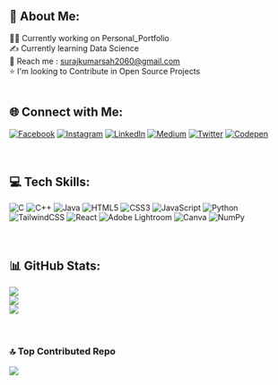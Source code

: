 ## 💫 About Me:
👨‍💻 Currently working on Personal_Portfolio<br>✍️ Currently learning Data Science<br>📧 Reach me : surajkumarsah2060@gmail.com<br>⭐ I'm looking to Contribute in Open Source Projects<br><br>



## 🌐 Connect with Me:
[![Facebook](https://img.shields.io/badge/Facebook-%231877F2.svg?logo=Facebook&logoColor=white)](https://facebook.com/surajkr.sah.775) [![Instagram](https://img.shields.io/badge/Instagram-%23E4405F.svg?logo=Instagram&logoColor=white)](https://instagram.com/surajsah776) [![LinkedIn](https://img.shields.io/badge/LinkedIn-%230077B5.svg?logo=linkedin&logoColor=white)](https://linkedin.com/in/suraj-kumar-sah) [![Medium](https://img.shields.io/badge/Medium-12100E?logo=medium&logoColor=white)](https://medium.com/@@surajsah776) [![Twitter](https://img.shields.io/badge/Twitter-%231DA1F2.svg?logo=Twitter&logoColor=white)](https://twitter.com/SurajSah776) [![Codepen](https://img.shields.io/badge/Codepen-000000?style=for-the-badge&logo=codepen&logoColor=white)](https://codepen.io/SurajSah776) <br><br><br>


## 💻 Tech Skills:
![C](https://img.shields.io/badge/c-%2300599C.svg?style=for-the-badge&logo=c&logoColor=white) ![C++](https://img.shields.io/badge/c++-%2300599C.svg?style=for-the-badge&logo=c%2B%2B&logoColor=white) ![Java](https://img.shields.io/badge/java-%23ED8B00.svg?style=for-the-badge&logo=java&logoColor=white) ![HTML5](https://img.shields.io/badge/html5-%23E34F26.svg?style=for-the-badge&logo=html5&logoColor=white) ![CSS3](https://img.shields.io/badge/css3-%231572B6.svg?style=for-the-badge&logo=css3&logoColor=white) ![JavaScript](https://img.shields.io/badge/javascript-%23323330.svg?style=for-the-badge&logo=javascript&logoColor=%23F7DF1E) ![Python](https://img.shields.io/badge/python-3670A0?style=for-the-badge&logo=python&logoColor=ffdd54) ![TailwindCSS](https://img.shields.io/badge/tailwindcss-%2338B2AC.svg?style=for-the-badge&logo=tailwind-css&logoColor=white) ![React](https://img.shields.io/badge/react-%2320232a.svg?style=for-the-badge&logo=react&logoColor=%2361DAFB) ![Adobe Lightroom](https://img.shields.io/badge/Adobe%20Lightroom-31A8FF.svg?style=for-the-badge&logo=Adobe%20Lightroom&logoColor=white) ![Canva](https://img.shields.io/badge/Canva-%2300C4CC.svg?style=for-the-badge&logo=Canva&logoColor=white) ![NumPy](https://img.shields.io/badge/numpy-%23013243.svg?style=for-the-badge&logo=numpy&logoColor=white) <br><br><br>


## 📊 GitHub Stats:
![](https://github-readme-stats.vercel.app/api?username=surajsah776&theme=radical&hide_border=false&include_all_commits=true&count_private=true)<br/>
![](https://github-readme-streak-stats.herokuapp.com/?user=surajsah776&theme=radical&hide_border=false)<br/>
![](https://github-readme-stats.vercel.app/api/top-langs/?username=surajsah776&theme=radical&hide_border=false&include_all_commits=true&count_private=true&layout=compact)
<br><br><br>

### 🔝 Top Contributed Repo
![](https://github-contributor-stats.vercel.app/api?username=surajsah776&limit=5&theme=monokai&combine_all_yearly_contributions=true)
<br><br><br><br>
